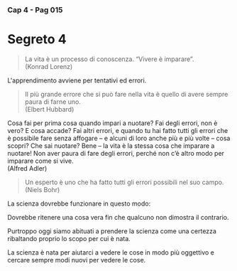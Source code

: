 ### Cap 4 - Pag 015

# Segreto 4

> La vita è un processo di conoscenza. “Vivere è imparare”.  
> (Konrad Lorenz)

L'apprendimento avviene per tentativi ed errori.

> Il più grande errore che si può fare nella vita è quello di avere sempre paura di farne uno.  
> (Elbert Hubbard)

Cosa fai per prima cosa quando impari a nuotare? Fai degli errori, non è vero? E cosa accade? Fai altri errori, e quando tu hai fatto tutti gli errori che è possibile fare senza affogare – e alcuni di loro anche più e più volte – cosa scopri? Che sai nuotare? Bene – la vita è la stessa cosa che imparare a nuotare! Non aver paura di fare degli errori, perché non c’è altro modo per imparare come si vive.  
(Alfred Adler)

> Un esperto è uno che ha fatto tutti gli errori possibili nel suo campo.  
> (Niels Bohr)

La scienza dovrebbe funzionare in questo modo:

Dovrebbe ritenere una cosa vera fin che qualcuno non dimostra il contrario.

Purtroppo oggi siamo abituati a prendere la scienza come una certezza ribaltando proprio lo scopo per cui è nata.

La scienza è nata per aiutarci a vedere le cose in modo più oggettivo e cercare sempre modi nuovi per vedere le cose.

<!--stackedit_data:
eyJoaXN0b3J5IjpbMTc3NjcxMTgyMF19
-->
